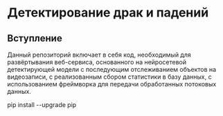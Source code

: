 # Детектирование драк и падений


## Вступление

Данный репозиторий включает в себя код, необходимый для развёртывания веб-сервиса, 
основанного на нейросетевой детектирующей модели с последующим отслеживанием объектов на видеозаписи,
с реализованным сбором статистики в базу данных, с использованием фреймворка для передачи обработанных потоковых данных.


pip install --upgrade pip



[//]: # (<div align="center">)

[//]: # (<p>)

[//]: # (<img src="MOT16_eval/track_pedestrians.gif" width="400"/> <img src="MOT16_eval/track_all.gif" width="400"/> )

[//]: # (</p>)

[//]: # (<br>)

[//]: # (<div>)

[//]: # (<a href="https://github.com/mikel-brostrom/Yolov5_DeepSort_Pytorch/actions"><img src="https://github.com/mikel-brostrom/Yolov5_DeepSort_Pytorch/workflows/CI%20CPU%20testing/badge.svg" alt="CI CPU testing"></a>)

[//]: # (<br>  )

[//]: # (<a href="https://colab.research.google.com/drive/18nIqkBr68TkK8dHdarxTco6svHUJGggY?usp=sharing"><img src="https://colab.research.google.com/assets/colab-badge.svg" alt="Open In Colab"></a>)

[//]: # ( )
[//]: # (</div>)

[//]: # ()
[//]: # (</div>)

[//]: # ()
[//]: # ()
[//]: # (## Introduction)

[//]: # ()
[//]: # (This repository contains a highly configurable two-stage-tracker that adjusts to different deployment scenarios. The detections generated by [YOLOv5]&#40;https://github.com/ultralytics/yolov5&#41;, a family of object detection architectures and models pretrained on the COCO dataset, are passed to a [Deep Sort algorithm]&#40;https://github.com/ZQPei/deep_sort_pytorch&#41; which tracks the objects. It can track any object that your Yolov5 model was trained to detect.)

[//]: # ()
[//]: # ()
[//]: # (## Tutorials)

[//]: # ()
[//]: # (* [Yolov5 training on Custom Data &#40;link to external repository&#41;]&#40;https://github.com/ultralytics/yolov5/wiki/Train-Custom-Data&#41;&nbsp;)

[//]: # (* [DeepSort deep descriptor training &#40;link to external repository&#41;]&#40;https://kaiyangzhou.github.io/deep-person-reid/user_guide.html&#41;&nbsp;)

[//]: # (* [Yolov5 deep_sort pytorch evaluation]&#40;https://github.com/mikel-brostrom/Yolov5_DeepSort_Pytorch/wiki/Evaluation&#41;&nbsp;)

[//]: # ()
[//]: # ()
[//]: # ()
[//]: # (## Before you run the tracker)

[//]: # ()
[//]: # (1. Clone the repository recursively:)

[//]: # ()
[//]: # (`git clone --recurse-submodules https://github.com/mikel-brostrom/Yolov5_DeepSort_Pytorch.git`)

[//]: # ()
[//]: # (If you already cloned and forgot to use `--recurse-submodules` you can run `git submodule update --init`)

[//]: # ()
[//]: # (2. Make sure that you fulfill all the requirements: Python 3.8 or later with all [requirements.txt]&#40;https://github.com/mikel-brostrom/Yolov5_DeepSort_Pytorch/blob/master/requirements.txt&#41; dependencies installed, including torch>=1.7. To install, run:)

[//]: # ()
[//]: # (`pip install -r requirements.txt`)

[//]: # ()
[//]: # ()
[//]: # (## Tracking sources)

[//]: # ()
[//]: # (Tracking can be run on most video formats)

[//]: # ()
[//]: # (```bash)

[//]: # ($ python track.py --source 0  # webcam)

[//]: # (                           img.jpg  # image)

[//]: # (                           vid.mp4  # video)

[//]: # (                           path/  # directory)

[//]: # (                           path/*.jpg  # glob)

[//]: # (                           'https://youtu.be/Zgi9g1ksQHc'  # YouTube)

[//]: # (                           'rtsp://example.com/media.mp4'  # RTSP, RTMP, HTTP stream)

[//]: # (```)

[//]: # ()
[//]: # ()
[//]: # (## Select object detection and ReID model)

[//]: # ()
[//]: # (### Yolov5)

[//]: # ()
[//]: # (There is a clear trade-off between model inference speed and accuracy. In order to make it possible to fulfill your inference speed/accuracy needs)

[//]: # (you can select a Yolov5 family model for automatic download)

[//]: # ()
[//]: # (```bash)

[//]: # ()
[//]: # ()
[//]: # ($ python track.py --source 0 --yolo_model yolov5n.pt --img 640)

[//]: # (                                          yolov5s.pt)

[//]: # (                                          yolov5m.pt)

[//]: # (                                          yolov5l.pt )

[//]: # (                                          yolov5x.pt --img 1280)

[//]: # (                                          ...)

[//]: # (```)

[//]: # ()
[//]: # (### DeepSort)

[//]: # ()
[//]: # (The above applies to DeepSort models as well. Choose a ReID model based on your needs from this ReID [model zoo]&#40;https://kaiyangzhou.github.io/deep-person-reid/MODEL_ZOO&#41;)

[//]: # ()
[//]: # (```bash)

[//]: # ()
[//]: # ()
[//]: # ($ python track.py --source 0 --deep_sort_model osnet_x0_5_market1501)

[//]: # (                                               resnet50_MSMT17)

[//]: # (                                               mobilenetv2_x1_4_dukemtmcreid)

[//]: # (                                               ...)

[//]: # (```)

[//]: # ()
[//]: # (## Filter tracked classes)

[//]: # ()
[//]: # (By default the tracker tracks all MS COCO classes.)

[//]: # ()
[//]: # (If you only want to track persons I recommend you to get [these weights]&#40;https://drive.google.com/file/d/1gglIwqxaH2iTvy6lZlXuAcMpd_U0GCUb/view?usp=sharing&#41; for increased performance)

[//]: # ()
[//]: # (```bash)

[//]: # (python3 track.py --source 0 --yolo_model yolov5/weights/crowdhuman_yolov5m.pt --classes 0  # tracks persons, only)

[//]: # (```)

[//]: # ()
[//]: # (If you want to track a subset of the MS COCO classes, add their corresponding index after the classes flag)

[//]: # ()
[//]: # (```bash)

[//]: # (python3 track.py --source 0 --yolo_model yolov5s.pt --classes 16 17  # tracks cats and dogs, only)

[//]: # (```)

[//]: # ()
[//]: # ([Here]&#40;https://tech.amikelive.com/node-718/what-object-categories-labels-are-in-coco-dataset/&#41; is a list of all the possible objects that a Yolov5 model trained on MS COCO can detect. Notice that the indexing for the classes in this repo starts at zero.)

[//]: # ()
[//]: # ()
[//]: # (## MOT compliant results)

[//]: # ()
[//]: # (Can be saved to your experiment folder `track/expN` by )

[//]: # ()
[//]: # (```bash)

[//]: # (python3 track.py --source ... --save-txt)

[//]: # (```)
